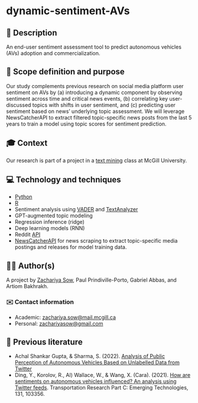 # dynamic-sentiment-AVs
## 🎯 Description
An end-user sentiment assessment tool to predict autonomous vehicles (AVs) adoption and commercialization.

## 💭 Scope definition and purpose
Our study complements previous research on social media platform user sentiment on AVs by (a) introducing a dynamic component by observing sentiment across time and critical news events, (b) correlating key user-discussed topics with shifts in user sentiment, and (c) predicting user sentiment based on news’ underlying topic assessment. We will leverage NewsCatcherAPI to extract filtered topic-specific news posts from the last 5 years to train a  model using topic scores for sentiment prediction.

## 🎓 Context
Our research is part of a project in a [text mining](https://www.mcgill.ca/study/2023-2024/courses/insy-448) class at McGill University.

## 💻 Technology and techniques
- [Python](python.org)
- [R](https://posit.co/products/open-source/rstudio/)
- Sentiment analysis using [VADER](https://www.nltk.org/_modules/nltk/sentiment/vader.html) and [TextAnalyzer](http://textanalyzer.org/lex/advanced)
- GPT-augmented topic modeling
- Regression inference (ridge)
- Deep learning models (RNN)
- Reddit [API](https://www.reddit.com/dev/api/)
- [NewsCatcherAPI](https://www.newscatcherapi.com/) for news scraping to extract topic-specific media postings and releases for model training data.  

## ✍🏽 Author(s)
A project by [Zachariya Sow](https://github.com/ZachariyaSow), Paul Prindiville-Porto, Gabriel Abbas, and Artiom Bakhrakh.
### ✉️ Contact information
- Academic: zachariya.sow@mail.mcgill.ca
- Personal: zachariyasow@gmail.com

## 📖 Previous literature
- Achal Shankar Gupta, & Sharma, S. (2022). [Analysis of Public Perception of Autonomous Vehicles Based on Unlabelled Data from Twitter](https://doi.org/10.1007/978-981-19-5331-6_7)
- Ding, Y., Korolov, R., Al) Wallace, W., & Wang, X. (Cara). (2021). [How are sentiments on autonomous vehicles influenced? An analysis using Twitter feeds](https://doi.org/10.1016/j.trc.2021.103356). Transportation Research Part C: Emerging Technologies, 131, 103356. 
